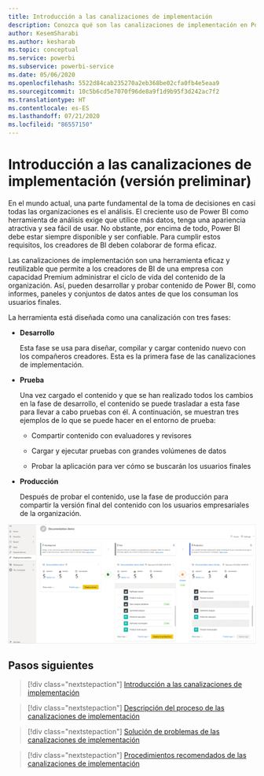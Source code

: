```yaml
---
title: Introducción a las canalizaciones de implementación
description: Conozca qué son las canalizaciones de implementación en Power BI.
author: KesemSharabi
ms.author: kesharab
ms.topic: conceptual
ms.service: powerbi
ms.subservice: powerbi-service
ms.date: 05/06/2020
ms.openlocfilehash: 5522d84cab235270a2eb368be02cfa0fb4e5eaa9
ms.sourcegitcommit: 10c5b6cd5e7070f96de8a9f1d9b95f3d242ac7f2
ms.translationtype: HT
ms.contentlocale: es-ES
ms.lasthandoff: 07/21/2020
ms.locfileid: "86557150"
---
```

# <a name="introduction-to-deployment-pipelines-preview"></a>Introducción a las canalizaciones de implementación (versión preliminar)

En el mundo actual, una parte fundamental de la toma de decisiones en casi todas las organizaciones es el análisis. El creciente uso de Power BI como herramienta de análisis exige que utilice más datos, tenga una apariencia atractiva y sea fácil de usar. No obstante, por encima de todo, Power BI debe estar siempre disponible y ser confiable. Para cumplir estos requisitos, los creadores de BI deben colaborar de forma eficaz.

Las canalizaciones de implementación son una herramienta eficaz y reutilizable que permite a los creadores de BI de una empresa con capacidad Premium administrar el ciclo de vida del contenido de la organización. Así, pueden desarrollar y probar contenido de Power BI, como informes, paneles y conjuntos de datos antes de que los consuman los usuarios finales.

La herramienta está diseñada como una canalización con tres fases:

* **<a name="development"></a>Desarrollo**
    
    Esta fase se usa para diseñar, compilar y cargar contenido nuevo con los compañeros creadores. Esta es la primera fase de las canalizaciones de implementación.

* **<a name="test"></a>Prueba**

    Una vez cargado el contenido y que se han realizado todos los cambios en la fase de desarrollo, el contenido se puede trasladar a esta fase para llevar a cabo pruebas con él. A continuación, se muestran tres ejemplos de lo que se puede hacer en el entorno de prueba:

    * Compartir contenido con evaluadores y revisores

    * Cargar y ejecutar pruebas con grandes volúmenes de datos

    * Probar la aplicación para ver cómo se buscarán los usuarios finales

* **<a name="production"></a>Producción**

    Después de probar el contenido, use la fase de producción para compartir la versión final del contenido con los usuarios empresariales de la organización.

![Captura de pantalla de una canalización de implementación funcional con las tres fases (desarrollo, prueba y producción) rellenadas.](media/deployment-pipelines-overview/deployment-pipelines.png)

## <a name="next-steps"></a>Pasos siguientes

>[!div class="nextstepaction"]
>[Introducción a las canalizaciones de implementación](deployment-pipelines-get-started.md)

>[!div class="nextstepaction"]
>[Descripción del proceso de las canalizaciones de implementación](deployment-pipelines-process.md)

>[!div class="nextstepaction"]
>[Solución de problemas de las canalizaciones de implementación](deployment-pipelines-troubleshooting.md)

>[!div class="nextstepaction"]
>[Procedimientos recomendados de las canalizaciones de implementación](deployment-pipelines-best-practices.md)